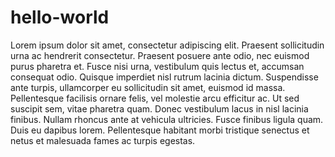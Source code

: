 # hello-world
Lorem ipsum dolor sit amet, consectetur adipiscing elit. Praesent sollicitudin urna ac hendrerit consectetur. Praesent posuere ante odio, nec euismod purus pharetra et. Fusce nisi urna, vestibulum quis lectus et, accumsan consequat odio. Quisque imperdiet nisl rutrum lacinia dictum. Suspendisse ante turpis, ullamcorper eu sollicitudin sit amet, euismod id massa. Pellentesque facilisis ornare felis, vel molestie arcu efficitur ac. Ut sed suscipit sem, vitae pharetra quam. 
Donec vestibulum lacus in nisl lacinia finibus. Nullam rhoncus ante at vehicula ultricies. Fusce finibus ligula quam. Duis eu dapibus lorem. Pellentesque habitant morbi tristique senectus et netus et malesuada fames ac turpis egestas. 
